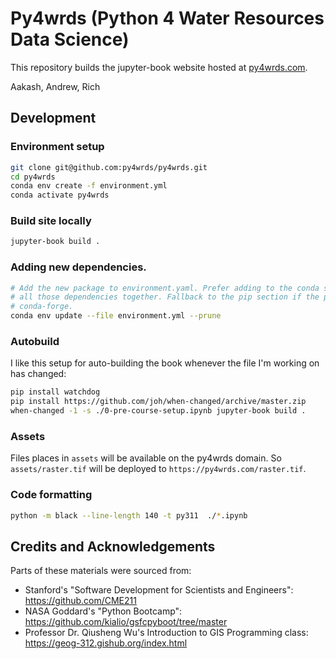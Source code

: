 # Py4wrds (Python 4 Water Resources Data Science)

This repository builds the jupyter-book website hosted at [py4wrds.com](https://www.py4wrds.com).

Aakash, Andrew, Rich 



## Development

### Environment setup

```bash
git clone git@github.com:py4wrds/py4wrds.git
cd py4wrds
conda env create -f environment.yml
conda activate py4wrds
```

### Build site locally

```bash
jupyter-book build .
```

### Adding new dependencies.

```bash
# Add the new package to environment.yaml. Prefer adding to the conda section so conda can resolve
# all those dependencies together. Fallback to the pip section if the package isn't supported in 
# conda-forge.
conda env update --file environment.yml --prune
```


### Autobuild

I like this setup for auto-building the book whenever the file I'm working on has changed:

```bash
pip install watchdog
pip install https://github.com/joh/when-changed/archive/master.zip
when-changed -1 -s ./0-pre-course-setup.ipynb jupyter-book build .
```

### Assets

Files places in `assets` will be available on the py4wrds domain. So `assets/raster.tif` will be deployed to `https://py4wrds.com/raster.tif`.


### Code formatting

```bash
python -m black --line-length 140 -t py311  ./*.ipynb
```


## Credits and Acknowledgements 

Parts of these materials were sourced from:



* Stanford's "Software Development for Scientists and Engineers": https://github.com/CME211
* NASA Goddard's "Python Bootcamp": https://github.com/kialio/gsfcpyboot/tree/master
* Professor Dr. Qiusheng Wu's Introduction to GIS Programming class: https://geog-312.gishub.org/index.html
